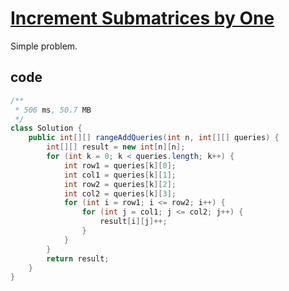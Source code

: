 # [Increment Submatrices by One](https://leetcode.com/problems/increment-submatrices-by-one/)

Simple problem.

## code

```java
/**
 * 506 ms, 50.7 MB
 */
class Solution {
    public int[][] rangeAddQueries(int n, int[][] queries) {
        int[][] result = new int[n][n];
        for (int k = 0; k < queries.length; k++) {
            int row1 = queries[k][0];
            int col1 = queries[k][1];
            int row2 = queries[k][2];
            int col2 = queries[k][3];
            for (int i = row1; i <= row2; i++) {
                for (int j = col1; j <= col2; j++) {
                    result[i][j]++;
                }
            }
        }
        return result;
    }
}
```
